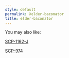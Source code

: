 ```yaml
---
style: default
permalink: Xelder-baconator
title: elder-baconator
---
```

You may also like:

[SCP-1162-J](http://scp-wiki.net/scp-1162-j)

[SCP-974](http://scp-wiki.net/scp-974)

